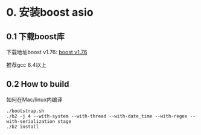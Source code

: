 # 0. 安装boost asio
## 0.1 下载boost库
下载地址boost v1.76: [boost v1.76](https://boostorg.jfrog.io/ui/native/main/release/1.76.0/source/)

推荐gcc 8.4以上

## 0.2 How to build
如何在Mac/linux内编译
```markup
./bootstrap.sh
./b2 -j 4 --with-system --with-thread --with-date_time --with-regex --with-serialization stage
./b2 install
```
